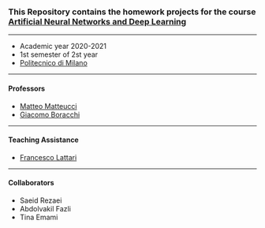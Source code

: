 
### This Repository contains the homework projects for the course [Artificial Neural Networks and Deep Learning](http://chrome.ws.dei.polimi.it/index.php?title=Artificial_Neural_Networks_and_Deep_Learning)
________________________
- Academic year 2020-2021
- 1st semester of 2st year
- [Politecnico di Milano](https://www.polimi.it/)
________________________
#### Professors
* [Matteo Matteucci](https://www.deib.polimi.it/eng/people/details/267262)
* [Giacomo Boracchi](https://boracchi.faculty.polimi.it/teaching/AN2DL.htm)
________________________
#### Teaching Assistance
* [Francesco Lattari](https://www.deib.polimi.it/eng/people/details/846174)
________________________
#### Collaborators
* Saeid Rezaei
* Abdolvakil Fazli
* Tina Emami
